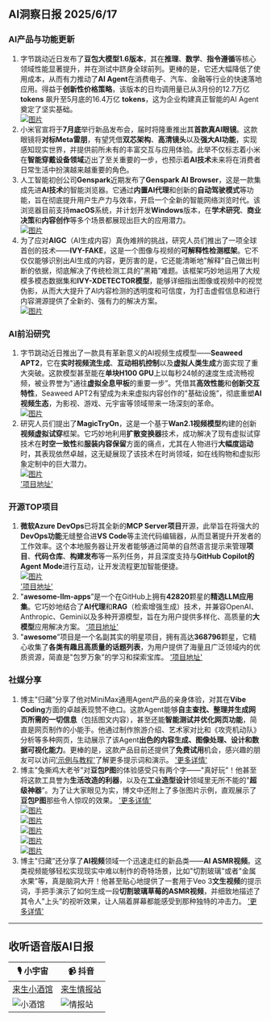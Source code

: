 ## AI洞察日报 2025/6/17

### **AI产品与功能更新**
1.  字节跳动近日发布了**豆包大模型1.6版本**，其在**推理**、**数学**、**指令遵循**等核心领域性能显著提升，并在测试中跻身全球前列。更棒的是，它还大幅降低了使用成本，从而有力推动了**AI Agent**在消费电子、汽车、金融等行业的快速落地应用。得益于**创新性价格策略**，该版本的日均调用量已从3月份的12.7万亿 **tokens** 飙升至5月底的16.4万亿 **tokens**，这为企业构建真正智能的AI Agent奠定了坚实基础。 <br/> [![图片](https://cdn.jsdelivr.net/gh/justlovemaki/imagehub@main/assets/2025/07/news_01jzjaqqh5f8hax96jm594ntx6.jpg)](https://cdn.jsdelivr.net/gh/justlovemaki/imagehub@main/assets/2025/07/news_01jzjaqqh5f8hax96jm594ntx6.jpg) <br/>
2.  小米官宣将于**7月底**举行新品发布会，届时将隆重推出其**首款真AI眼镜**。这款眼镜将**对标Meta雷朋**，有望凭借**双芯架构**、**高清镜头**以及**强大AI功能**，实现感知现实世界，并提供前所未有的丰富交互与应用体验。此举不仅标志着小米在**智能穿戴设备领域**迈出了至关重要的一步，也预示着**AI技术**未来将在消费者日常生活中扮演越来越重要的角色。
3.  人工智能初创公司**Genspark**近期发布了**Genspark AI Browser**，这是一款集成先进**AI技术**的智能浏览器。它通过**内置AI代理**和创新的**自动驾驶模式**等功能，旨在彻底提升用户生产力与效率，开启一个全新的智能网络浏览时代。该浏览器目前支持**macOS**系统，并计划开发**Windows**版本，在**学术研究**、**商业决策**和**内容创作**等多个场景都展现出巨大的应用潜力。 <br/> [![图片](https://cdn.jsdelivr.net/gh/justlovemaki/imagehub@main/assets/2025/07/news_01jzjaqxzqfe38wv46tch82n5n.png)](https://cdn.jsdelivr.net/gh/justlovemaki/imagehub@main/assets/2025/07/news_01jzjaqxzqfe38wv46tch82n5n.png) <br/>
4.  为了应对**AIGC**（AI生成内容）真伪难辨的挑战，研究人员们推出了一项全球首创的技术——**IVY-FAKE**，这是一个图像与视频的**可解释性检测框架**。它不仅仅能够识别出AI生成的内容，更厉害的是，它还能清晰地"解释”自己做出判断的依据，彻底解决了传统检测工具的"黑箱”难题。该框架巧妙地运用了大规模多模态数据集和**IVY-XDETECTOR模型**，能够详细指出图像或视频中的视觉伪影，从而大大提升了AI内容检测的透明度和可信度，为打击虚假信息和进行内容溯源提供了全新的、强有力的解决方案。 <br/> [![图片](https://cdn.jsdelivr.net/gh/justlovemaki/imagehub@main/assets/2025/07/news_01jzjaqrwyfv9rgdge9e0w2typ.jpg)](https://cdn.jsdelivr.net/gh/justlovemaki/imagehub@main/assets/2025/07/news_01jzjaqrwyfv9rgdge9e0w2typ.jpg) <br/>

### **AI前沿研究**
1.  字节跳动近日推出了一款具有革新意义的AI视频生成模型——**Seaweed APT2**，它在**实时视频流生成**、**互动相机控制**以及**虚拟人类生成**方面实现了重大突破。这款模型甚至能在**单块H100 GPU**上以每秒24帧的速度生成流畅视频，被业界誉为"通往**虚拟全息甲板**的重要一步”。凭借其**高效性能**和**创新交互特性**，Seaweed APT2有望成为未来虚拟内容创作的"基础设施”，彻底重塑**AI视频生态**，为影视、游戏、元宇宙等领域带来一场深刻的革命。 <br/> [![图片](https://cdn.jsdelivr.net/gh/justlovemaki/imagehub@main/assets/2025/07/news_01jzjar47sfq890tmjsjavktv5.jpg)](https://cdn.jsdelivr.net/gh/justlovemaki/imagehub@main/assets/2025/07/news_01jzjar47sfq890tmjsjavktv5.jpg) <br/>
2.  研究人员们提出了**MagicTryOn**，这是一个基于**Wan2.1视频模型**构建的创新**视频虚拟试穿**框架。它巧妙地利用**扩散变换器**技术，成功解决了现有虚拟试穿技术在**时空一致性**和**服装内容保留**方面的痛点，尤其在人物进行**大幅度运动**时，其表现依然卓越，这无疑展现了该技术在时尚领域，如在线购物和虚拟形象定制中的巨大潜力。 <br/> [![图片](https://cdn.jsdelivr.net/gh/justlovemaki/imagehub@main/assets/2025/07/news_01jzjar1kgf5h80scj3gd3ew0d.png)](https://cdn.jsdelivr.net/gh/justlovemaki/imagehub@main/assets/2025/07/news_01jzjar1kgf5h80scj3gd3ew0d.png) <br/> ['项目地址'](https://vivocameraresearch.github.io/magictryon/)

### **开源TOP项目**
1.  **微软Azure DevOps**已将其全新的**MCP Server项目**开源，此举旨在将强大的**DevOps功能**无缝整合进**VS Code**等主流代码编辑器，从而显著提升开发者的工作效率。这个本地服务器让开发者能够通过简单的自然语言提示来管理**项目**、**代码仓库**、**构建发布**等一系列任务，并且深度支持与**GitHub Copilot的Agent Mode**进行互动，让开发流程更加智能便捷。 <br/> [![图片](https://cdn.jsdelivr.net/gh/justlovemaki/imagehub@main/assets/2025/07/news_01jzjaqtd9ff5tptbcdw05hhzk.png)](https://cdn.jsdelivr.net/gh/justlovemaki/imagehub@main/assets/2025/07/news_01jzjaqtd9ff5tptbcdw05hhzk.png) <br/> ['项目地址'](https://github.com/microsoft/azure-devops-mcp)
2.  "**awesome-llm-apps**”是一个在GitHub上拥有**42820**颗星的**精选LLM应用集**。它巧妙地结合了**AI代理**和**RAG**（检索增强生成）技术，并兼容OpenAI、Anthropic、Gemini以及多种开源模型，旨在为用户提供多样化、高质量的**大模型**应用解决方案。 ['项目地址'](https://github.com/Shubhamsaboo/awesome-llm-apps)
3.  "**awesome**”项目是一个名副其实的明星项目，拥有高达**368796**颗星，它精心收集了**各类有趣且高质量的话题列表**，为用户提供了海量且广泛领域内的优质资源，简直是"包罗万象”的学习和探索宝库。 ['项目地址'](https://github.com/sindresorhus/awesome)

### **社媒分享**
1.  博主"归藏”分享了他对MiniMax通用Agent产品的亲身体验，对其在**Vibe Coding**方面的卓越表现赞不绝口。这款Agent能够**自主查找、整理并生成网页所需的一切信息**（包括图文内容），甚至还能**智能测试并优化网页功能**，简直是网页制作的小能手。他通过制作旅游介绍、艺术家对比和《攻壳机动队》分析等多种网页，生动展示了该Agent**出色的内容生成、图像处理、设计和数据可视化能力**。更棒的是，这款产品目前还提供了**免费试用**机会，感兴趣的朋友可以访问['示例与教程'](https://mp.weixin.qq.com/s/E1ivlVdvP6EE9k4rnVGQg)了解更多提示词和演示。 ['更多详情'](https://m.okjike.com/originalPosts/684fd230f0d718ce7a98c061)
2.  博主"兔撕鸡大老爷”对**豆包P图**的体验感受只有两个字——"真好玩”！他甚至将这款工具誉为**生活改造的利器**，以及在**工业造型设计**领域里无所不能的"**超级神器**”。为了让大家眼见为实，博文中还附上了多张图片示例，直观展示了**豆包P图**那些令人惊叹的效果。 ['更多详情'](https://m.okjike.com/originalPosts/684fcc4d3ed7abe5a4c7ffd9)  <br/> [![图片](https://cdnv2.ruguoapp.com/FhTI-8kz9ZFN8WUFK7EfLnWu17IGv3.jpg)](https://cdnv2.ruguoapp.com/FhTI-8kz9ZFN8WUFK7EfLnWu17IGv3.jpg) <br/> [![图片](https://cdnv2.ruguoapp.com/Flxu2FJnbiVgJ2gfXCaFH6eFaBEuv3.jpg)](https://cdnv2.ruguoapp.com/Flxu2FJnbiVgJ2gfXCaFH6eFaBEuv3.jpg) <br/> [![图片](https://cdnv2.ruguoapp.com/FlO-2nK1xWLFabbTJ-uq5SYhA8gPv3.jpg)](https://cdnv2.ruguoapp.com/FlO-2nK1xWLFabbTJ-uq5SYhA8gPv3.jpg) <br/> [![图片](https://cdnv2.ruguoapp.com/FlIQ14lFAJLmNyQDSub9PpB-L2Wqv3.jpg)](https://cdnv2.ruguoapp.com/FlIQ14lFAJLmNyQDSub9PpB-L2Wqv3.jpg) <br/> [![图片](https://cdnv2.ruguoapp.com/Fj0ilTSkCW9DfbWtgRpSct4ymiJ_v3.png)](https://cdnv2.ruguoapp.com/Fj0ilTSkCW9DfbWtgRpSct4ymiJ_v3.png) <br/>
3.  博主"归藏”还分享了**AI视频**领域一个迅速走红的新品类——**AI ASMR视频**。这类视频能够轻松实现现实中难以制作的奇特场景，比如"切割玻璃”或者"金属水果”等，真是脑洞大开！他甚至贴心地提供了一套用于Veo 3**文生视频**的提示词，手把手演示了如何生成一段**切割玻璃草莓的ASMR视频**，并细致地描述了其令人"上头”的视听效果，让人隔着屏幕都能感受到那种独特的冲击力。 ['更多详情'](https://m.okjike.com/originalPosts/684f99f9f0d718ce7a94b769)

---

## **收听语音版AI日报**

| 🎙️ **小宇宙** | 📹 **抖音** |
| --- | --- |
| [来生小酒馆](https://www.xiaoyuzhoufm.com/podcast/683c62b7c1ca9cf575a5030e)  |   [来生情报站](https://www.douyin.com/user/MS4wLjABAAAAwpwqPQlu38sO38VyWgw9ZjDEnN4bMR5j8x111UxpseHR9DpB6-CveI5KRXOWuFwG)| 
| ![小酒馆](https://s1.imagehub.cc/images/2025/06/24/f959f7984e9163fc50d3941d79a7f262.md.png) | ![情报站](https://s1.imagehub.cc/images/2025/06/24/7fc30805eeb831e1e2baa3a240683ca3.md.png) |

​    

